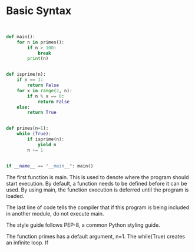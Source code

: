 # Basic Syntax

```py


def main():
    for n in primes():
        if n > 100: 
            break
        print(n)


def isprime(n):
    if n == 1:
        return False
    for x in range(2, n):
        if n % x == 0:
            return False
    else:
        return True


def primes(n=1):
    while (True):
        if isprime(n): 
            yield n
        n += 1


if __name__ == "__main__": main()

```

The first function is main.  This is used to denote where the program should start execution.  By default, a function needs to be defined before it can be used.  By using main, the function execution is deferred until the program is loaded.  

The last line of code tells the compiler that if this program is being included in another module, do not execute main.

The style guide follows PEP-8, a common Python styling guide.  

The function primes has a default argument, n=1.  The while\(True\) creates an infinite loop.  If 

